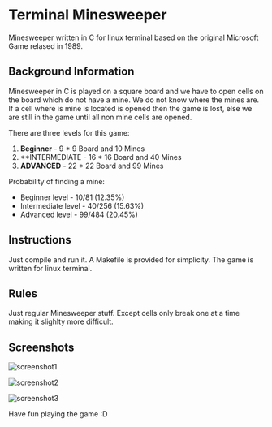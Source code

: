 # Terminal Minesweeper 
Minesweeper written in C for linux terminal based on the original Microsoft Game relased in 1989. 

## Background Information
Minesweeper in C is played on a square board and we have to open cells on the board which do not have a mine. We do not know where the mines are.
If a cell where is mine is located is opened then the game is lost, else we are still in the game until all non mine cells are opened. 

There are three levels for this game: 
1. **Beginner** - 9 * 9 Board and 10 Mines
2. **INTERMEDIATE - 16 * 16 Board and 40 Mines
3. **ADVANCED** - 22 * 22 Board and 99 Mines

Probability of finding a mine:
- Beginner level - 10/81 (12.35%)
- Intermediate level - 40/256 (15.63%)
- Advanced level - 99/484 (20.45%)

## Instructions
Just compile and run it. A Makefile is provided for simplicity. The game is written for linux terminal.

## Rules
Just regular Minesweeper stuff. Except cells only break one at a time making it slighlty more difficult. 

## Screenshots
![screenshot1](https://user-images.githubusercontent.com/112688727/188560365-070617b9-bc17-476e-8353-248a1da60b29.png)

![screenshot2](https://user-images.githubusercontent.com/112688727/188560383-0c571392-44b3-43a3-84e5-7cea9fccbbc9.png)

![screenshot3](https://user-images.githubusercontent.com/112688727/188560389-6ae4c221-95f3-46fd-b80f-59fab2f94cab.png)

Have fun playing the game :D
